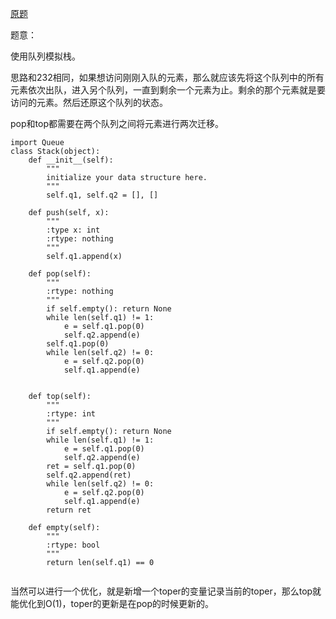 [原题](https://leetcode.com/problems/implement-stack-using-queues/)

题意：

使用队列模拟栈。

思路和232相同，如果想访问刚刚入队的元素，那么就应该先将这个队列中的所有元素依次出队，进入另个队列，一直到剩余一个元素为止。剩余的那个元素就是要访问的元素。然后还原这个队列的状态。

pop和top都需要在两个队列之间将元素进行两次迁移。

```
import Queue
class Stack(object):
    def __init__(self):
        """
        initialize your data structure here.
        """
        self.q1, self.q2 = [], [] 
        
    def push(self, x):
        """
        :type x: int
        :rtype: nothing
        """
        self.q1.append(x)

    def pop(self):
        """
        :rtype: nothing
        """
        if self.empty(): return None
        while len(self.q1) != 1:
            e = self.q1.pop(0)
            self.q2.append(e)
        self.q1.pop(0)
        while len(self.q2) != 0:
            e = self.q2.pop(0)
            self.q1.append(e)
        

    def top(self):
        """
        :rtype: int
        """
        if self.empty(): return None
        while len(self.q1) != 1:
            e = self.q1.pop(0)
            self.q2.append(e)
        ret = self.q1.pop(0)
        self.q2.append(ret)
        while len(self.q2) != 0:
            e = self.q2.pop(0)
            self.q1.append(e)
        return ret

    def empty(self):
        """
        :rtype: bool
        """
        return len(self.q1) == 0
        
```

当然可以进行一个优化，就是新增一个toper的变量记录当前的toper，那么top就能优化到O(1)，toper的更新是在pop的时候更新的。



